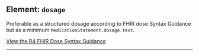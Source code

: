 ## Element: `dosage` <span class="mro-circle mandatory" title="Mandatory"></span>

Preferable as a structured dosage according to FHIR dose Syntax Guidance but as a minimum `MedicationStatement.dosage.text`.

<a class="nhsd-a-button nhsd-!t-margin-bottom-0" target="_blank" href="https://simplifier.net/guide/dosesyntaximplementationguidanceforfhirr4">View the R4 FHIR Dose Syntax Guidance</a>

---